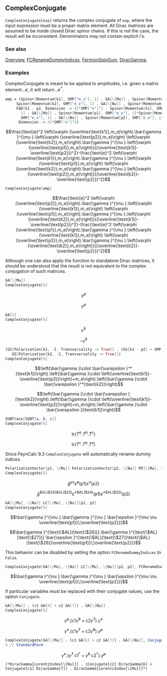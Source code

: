 ## ComplexConjugate

`ComplexConjugate[exp]` returns the complex conjugate of `exp`, where the input expression must be a proper matrix element. All Dirac matrices are assumed to be inside closed Dirac spinor chains. If this is not the case, the result will be inconsistent. Denominators may not contain explicit $i$'s.

### See also

[Overview](Extra/FeynCalc.md), [FCRenameDummyIndices](FCRenameDummyIndices.md), [FermionSpinSum](FermionSpinSum.md), [DiracGamma](DiracGamma.md).

### Examples

ComplexConjugate is meant to be applied to amplitudes, i.e. given a matrix element $\mathcal{M}$, it will return $\mathcal{M}^\ast$.

```mathematica
amp = (Spinor[Momentum[k1], SMP["m_e"], 1] . GA[\[Mu]] . Spinor[Momentum[p2], SMP["m_e"], 1]*
     Spinor[Momentum[k2], SMP["m_e"], 1] . GA[\[Nu]] . Spinor[Momentum[p1], SMP["m_e"], 1]*
     FAD[k1 - p2, Dimension -> 4]*SMP["e"]^2 - Spinor[Momentum[k1], SMP["m_e"], 
       1] . GA[\[Mu]] . Spinor[Momentum[p1], SMP["m_e"], 1]*Spinor[Momentum[k2], 
       SMP["m_e"], 1] . GA[\[Nu]] . Spinor[Momentum[p2], SMP["m_e"], 1]*FAD[k2 - p2, 
      Dimension -> 4]*SMP["e"]^2)
```

$$\frac{\text{e}^2 \left(\varphi (\overline{\text{k1}},m_e)\right).\bar{\gamma }^{\mu }.\left(\varphi (\overline{\text{p2}},m_e)\right) \left(\varphi (\overline{\text{k2}},m_e)\right).\bar{\gamma }^{\nu }.\left(\varphi (\overline{\text{p1}},m_e)\right)}{(\overline{\text{k1}}-\overline{\text{p2}})^2}-\frac{\text{e}^2 \left(\varphi (\overline{\text{k1}},m_e)\right).\bar{\gamma }^{\mu }.\left(\varphi (\overline{\text{p1}},m_e)\right) \left(\varphi (\overline{\text{k2}},m_e)\right).\bar{\gamma }^{\nu }.\left(\varphi (\overline{\text{p2}},m_e)\right)}{(\overline{\text{k2}}-\overline{\text{p2}})^2}$$

```mathematica
ComplexConjugate[amp]
```

$$\frac{\text{e}^2 \left(\varphi (\overline{\text{p2}},m_e)\right).\bar{\gamma }^{\mu }.\left(\varphi (\overline{\text{k1}},m_e)\right) \left(\varphi (\overline{\text{p1}},m_e)\right).\bar{\gamma }^{\nu }.\left(\varphi (\overline{\text{k2}},m_e)\right)}{(\overline{\text{k1}}-\overline{\text{p2}})^2}-\frac{\text{e}^2 \left(\varphi (\overline{\text{p1}},m_e)\right).\bar{\gamma }^{\mu }.\left(\varphi (\overline{\text{k1}},m_e)\right) \left(\varphi (\overline{\text{p2}},m_e)\right).\bar{\gamma }^{\nu }.\left(\varphi (\overline{\text{k2}},m_e)\right)}{(\overline{\text{k2}}-\overline{\text{p2}})^2}$$

Although one can also apply the function to standalone Dirac matrices, it should be understood that the result is not equivalent to the complex conjugation of such matrices.

```mathematica
GA[\[Mu]]
ComplexConjugate[%]
```

$$\bar{\gamma }^{\mu }$$

$$\bar{\gamma }^{\mu }$$

```mathematica
GA[5]
ComplexConjugate[%]
```

$$\bar{\gamma }^5$$

$$-\bar{\gamma }^5$$

```mathematica
(GS[Polarization[k1, -I, Transversality -> True]] . (GS[k1 - p2] + SMP["m_e"]) . 
   GS[Polarization[k2, -I, Transversality -> True]])
ComplexConjugate[%]
```

$$\left(\bar{\gamma }\cdot \bar{\varepsilon }^*(\text{k1})\right).\left(\bar{\gamma }\cdot \left(\overline{\text{k1}}-\overline{\text{p2}}\right)+m_e\right).\left(\bar{\gamma }\cdot \bar{\varepsilon }^*(\text{k2})\right)$$

$$\left(\bar{\gamma }\cdot \bar{\varepsilon }(\text{k2})\right).\left(\bar{\gamma }\cdot \left(\overline{\text{k1}}-\overline{\text{p2}}\right)+m_e\right).\left(\bar{\gamma }\cdot \bar{\varepsilon }(\text{k1})\right)$$

```mathematica
SUNTrace[SUNT[a, b, c]]
ComplexConjugate[%]
```

$$\text{tr}(T^a.T^b.T^c)$$

$$\text{tr}(T^c.T^b.T^a)$$

Since FeynCalc 9.3 `ComplexConjugate` will automatically rename dummy indices.

```mathematica
PolarizationVector[p1, \[Mu]] PolarizationVector[p2, \[Nu]] MT[\[Mu], \[Nu]]
ComplexConjugate[%]
```

$$\bar{g}^{\mu \nu } \bar{\varepsilon }^{\mu }(\text{p1}) \bar{\varepsilon }^{\nu }(\text{p2})$$

$$\bar{g}^{\text{\$AL}(\text{\$24})\text{\$AL}(\text{\$25})} \bar{\varepsilon }^{*\text{\$AL}(\text{\$24})}(\text{p1}) \bar{\varepsilon }^{*\text{\$AL}(\text{\$25})}(\text{p2})$$

```mathematica
GA[\[Mu], \[Nu]] LC[\[Mu], \[Nu]][p1, p2]
ComplexConjugate[%]
```

$$\bar{\gamma }^{\mu }.\bar{\gamma }^{\nu } \bar{\epsilon }^{\mu \nu \overline{\text{p1}}\;\overline{\text{p2}}}$$

$$\bar{\gamma }^{\text{\$AL}(\text{\$26})}.\bar{\gamma }^{\text{\$AL}(\text{\$27})} \bar{\epsilon }^{\text{\$AL}(\text{\$27})\text{\$AL}(\text{\$26})\overline{\text{p1}}\;\overline{\text{p2}}}$$

This behavior can be disabled by setting the option `FCRenameDummyIndices` to `False`.

```mathematica
ComplexConjugate[GA[\[Mu], \[Nu]] LC[\[Mu], \[Nu]][p1, p2], FCRenameDummyIndices -> False]
```

$$\bar{\gamma }^{\nu }.\bar{\gamma }^{\mu } \bar{\epsilon }^{\mu \nu \overline{\text{p1}}\;\overline{\text{p2}}}$$

If particular variables must be replaced with their conjugate values, use the option `Conjugate`.

```mathematica
GA[\[Mu]] . (c1 GA[6] + c2 GA[7]) . GA[\[Nu]]
ComplexConjugate[%]
```

$$\bar{\gamma }^{\mu }.\left(\text{c1} \bar{\gamma }^6+\text{c2} \bar{\gamma }^7\right).\bar{\gamma }^{\nu }$$

$$\bar{\gamma }^{\nu }.\left(\text{c1} \bar{\gamma }^7+\text{c2} \bar{\gamma }^6\right).\bar{\gamma }^{\mu }$$

```mathematica
ComplexConjugate[GA[\[Mu]] . (c1 GA[6] + c2 GA[7]) . GA[\[Nu]], Conjugate -> {c1, c2}]
% // StandardForm
```

$$\bar{\gamma }^{\nu }.\left(\bar{\gamma }^7 \;\text{c1}^*+\bar{\gamma }^6 \;\text{c2}^*\right).\bar{\gamma }^{\mu }$$

```
(*DiracGamma[LorentzIndex[\[Nu]]] . (Conjugate[c2] DiracGamma[6] + Conjugate[c1] DiracGamma[7]) . DiracGamma[LorentzIndex[\[Mu]]]*)
```